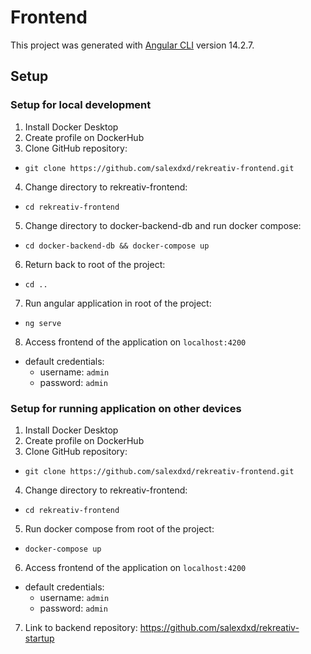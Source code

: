 # Frontend

This project was generated with [Angular CLI](https://github.com/angular/angular-cli) version 14.2.7.

## Setup

### Setup for local development 

1. Install Docker Desktop
2. Create profile on DockerHub
3. Clone GitHub repository:
  * `git clone https://github.com/salexdxd/rekreativ-frontend.git`
4. Change directory to rekreativ-frontend:
  * `cd rekreativ-frontend`
5. Change directory to docker-backend-db and run docker compose:
  * `cd docker-backend-db && docker-compose up`
6. Return back to root of the project:
* `cd ..`
7. Run angular application in root of the project:
* `ng serve`
8. Access frontend of the application on `localhost:4200`
  * default credentials:
    * username: `admin`
    * password: `admin`

### Setup for running application on other devices

1. Install Docker Desktop
2. Create profile on DockerHub
3. Clone GitHub repository:
* `git clone https://github.com/salexdxd/rekreativ-frontend.git`
4. Change directory to rekreativ-frontend:
* `cd rekreativ-frontend`
5. Run docker compose from root of the project:
* `docker-compose up`
6. Access frontend of the application on `localhost:4200`
* default credentials:
  * username: `admin`
  * password: `admin`
7. Link to backend repository: https://github.com/salexdxd/rekreativ-startup
